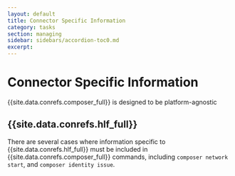 ```yaml
---
layout: default
title: Connector Specific Information
category: tasks
section: managing
sidebar: sidebars/accordion-toc0.md
excerpt:
---
```


# Connector Specific Information

{{site.data.conrefs.composer_full}} is designed to be platform-agnostic


## {{site.data.conrefs.hlf_full}}

There are several cases where information specific to {{site.data.conrefs.hlf_full}} must be included in {{site.data.conrefs.composer_full}} commands, including `composer network start`, and `composer identity issue`.
